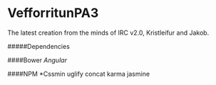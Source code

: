 VefforritunPA3
==============

The latest creation from the minds of IRC v2.0,  Kristleifur and Jakob.

#####Dependencies

####Bower
*Angular*

####NPM
*Cssmin
uglify
concat
karma
jasmine



